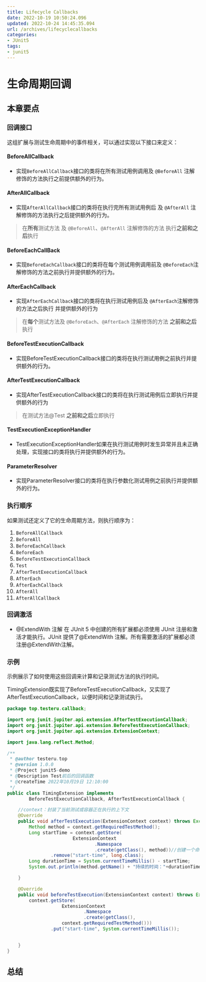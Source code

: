 ```yaml
---
title: Lifecycle Callbacks
date: 2022-10-19 10:50:24.096
updated: 2022-10-24 14:45:35.094
url: /archives/lifecyclecallbacks
categories: 
- JUnit5
tags: 
- junit5
---
```


# 生命周期回调
## 本章要点

### 回调接口
这组扩展与测试生命周期中的事件相关，可以通过实现以下接口来定义：

#### BeforeAllCallback 
- 实现`BeforeAllCallback`接口的类将在所有测试用例调用及 `@BeforeAll` 注解修饰的方法执行之前提供额外的行为。
####  AfterAllCallback
- 实现`AfterAllCallback`接口的类将在执行完所有测试用例后 及 `@AfterAll` 注解修饰的方法执行之后提供额外的行为。


>在**所有**测试方法 及 `@BeforeAll`、`@AfterAll` 注解修饰的方法 执行**之前和之后**执行
#### BeforeEachCallBack 
- 实现`BeforeEachCallback`接口的类将在每个测试用例调用前及 `@BeforeEach`注解修饰的方法之前执行并提供额外的行为。

#### AfterEachCallback
- 实现`AfterEachCallback`接口的类将在执行测试用例后及 `@AfterEach`注解修饰的方法之后执行 并提供额外的行为



>在**每个**测试方法及 `@BeforeEach`、`@AfterEach` 注解修饰的方法 **之前和之后**执行
#### BeforeTestExecutionCallback 
- 实现BeforeTestExecutionCallback接口的类将在执行测试用例之前执行并提供额外的行为。


#### AfterTestExecutionCallback
- 实现AfterTestExecutionCallback接口的类将在执行测试用例后立即执行并提供额外的行为


>在测试方法@Test **之前和之后**立即执行


#### TestExecutionExceptionHandler
- TestExecutionExceptionHandler如果在执行测试用例时发生异常并且未正确处理，实现接口的类将执行并提供额外的行为。


#### ParameterResolver
- 实现ParameterResolver接口的类将在执行参数化测试用例之前执行并提供额外的行为。


### 执行顺序
如果测试还定义了它的生命周期方法，则执行顺序为：

1. `BeforeAllCallback`
2. `BeforeAll`
3. `BeforeEachCallback`
4. `BeforeEach`
5. `BeforeTestExecutionCallback`
6. `Test`
7. `AfterTestExecutionCallback`
8. `AfterEach`
9. `AfterEachCallback`
10. `AfterAll`
11. `AfterAllCallback`


### 回调激活

- @ExtendWith 注解
在 JUnit 5 中创建的所有扩展都必须使用 JUnit 注册和激活才能执行。JUnit 提供了@ExtendWith 注解。所有需要激活的扩展都必须注册@ExtendWith注解。


### 示例
示例展示了如何使用这些回调来计算和记录测试方法的执行时间。

TimingExtension既实现了BeforeTestExecutionCallback，又实现了AfterTestExecutionCallback，以便时间和记录测试执行。

```java
package top.testeru.callback;

import org.junit.jupiter.api.extension.AfterTestExecutionCallback;
import org.junit.jupiter.api.extension.BeforeTestExecutionCallback;
import org.junit.jupiter.api.extension.ExtensionContext;

import java.lang.reflect.Method;

/**
 * @author testeru.top
 * @version 1.0.0
 * @Project junit5-demo
 * @Description Test前后的回调函数
 * @createTime 2022年10月19日 12:10:00
 */
public class TimingExtension implements
        BeforeTestExecutionCallback, AfterTestExecutionCallback {

    //context：封装了当前测试或容器正在执行的上下文
    @Override
    public void afterTestExecution(ExtensionContext context) throws Exception {
        Method method = context.getRequiredTestMethod();
        Long startTime = context.getStore(
                        ExtensionContext
                                .Namespace
                                .create(getClass(), method))//创建一个命名空间，它将对数据的访问限制为所有使用相同的部件序列来创建命名空间的扩展。
                .remove("start-time", long.class);
        Long durationTime = System.currentTimeMillis() - startTime;
        System.out.println(method.getName() + "持续的时间："+durationTime);

    }

    @Override
    public void beforeTestExecution(ExtensionContext context) throws Exception {
        context.getStore(
                    ExtensionContext
                            .Namespace
                            .create(getClass(),
                    context.getRequiredTestMethod()))
                .put("start-time", System.currentTimeMillis());


    }
}

```
  

## 总结
